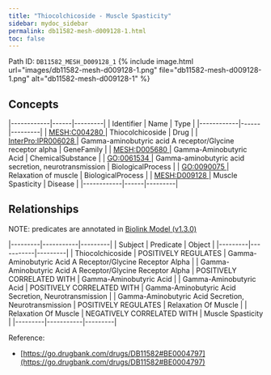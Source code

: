 ```yaml
---
title: "Thiocolchicoside - Muscle Spasticity"
sidebar: mydoc_sidebar
permalink: db11582-mesh-d009128-1.html
toc: false 
---
```



Path ID: `DB11582_MESH_D009128_1`
{% include image.html url="images/db11582-mesh-d009128-1.png" file="db11582-mesh-d009128-1.png" alt="db11582-mesh-d009128-1" %}

## Concepts

|------------|------|---------|
| Identifier | Name | Type    |
|------------|------|---------|
| <a href="https://identifiers.org/MESH:C004280">MESH:C004280 </a> | Thiocolchicoside | Drug |
| <a href="https://identifiers.org/InterPro:IPR006028">InterPro:IPR006028 </a> | Gamma-aminobutyric acid A receptor/Glycine receptor alpha | GeneFamily |
| <a href="https://identifiers.org/MESH:D005680">MESH:D005680 </a> | Gamma-Aminobutyric Acid | ChemicalSubstance |
| <a href="https://identifiers.org/GO:0061534">GO:0061534 </a> | Gamma-aminobutyric acid secretion, neurotransmission | BiologicalProcess |
| <a href="https://identifiers.org/GO:0090075">GO:0090075 </a> | Relaxation of muscle | BiologicalProcess |
| <a href="https://identifiers.org/MESH:D009128">MESH:D009128 </a> | Muscle Spasticity | Disease |
|------------|------|---------|

## Relationships


NOTE: predicates are annotated in <a href="https://github.com/biolink/biolink-model/releases/tag/v1.3.0">Biolink Model (v1.3.0)</a>

|---------|-----------|---------|
| Subject | Predicate | Object  |
|---------|-----------|---------|
| Thiocolchicoside | POSITIVELY REGULATES | Gamma-Aminobutyric Acid A Receptor/Glycine Receptor Alpha |
| Gamma-Aminobutyric Acid A Receptor/Glycine Receptor Alpha | POSITIVELY CORRELATED WITH | Gamma-Aminobutyric Acid |
| Gamma-Aminobutyric Acid | POSITIVELY CORRELATED WITH | Gamma-Aminobutyric Acid Secretion, Neurotransmission |
| Gamma-Aminobutyric Acid Secretion, Neurotransmission | POSITIVELY REGULATES | Relaxation Of Muscle |
| Relaxation Of Muscle | NEGATIVELY CORRELATED WITH | Muscle Spasticity |
|---------|-----------|---------|

Reference: 
  - [https://go.drugbank.com/drugs/DB11582#BE0004797](https://go.drugbank.com/drugs/DB11582#BE0004797)
